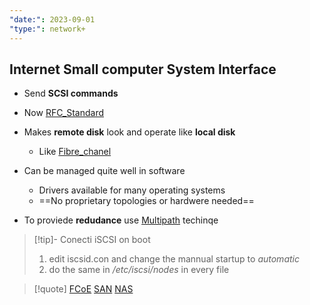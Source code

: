 ```yaml
---
"date:": 2023-09-01
"type:": network+
---
```

## Internet Small computer System Interface 

- Send **SCSI commands**
- Now [RFC_Standard](/RFC_Standard.md) 

- Makes **remote disk** look and operate like **local disk**
	- Like [Fibre_chanel](/Fibre_chanel.md) 
- Can be managed quite well in software 
	- Drivers available for many operating systems 
	- ==No proprietary topologies or hardwere needed==

- To proviede **redudance**  use [Multipath](/Multipath.md) techinqe

>[!tip]- Conecti iSCSI on boot
>1. edit iscsid.con and change the mannual startup to *automatic*
>2. do the same in */etc/iscsi/nodes*  in every file

>[!quote] [FCoE](/FCoE.md) [SAN](/obisdian_ntoes/notes_obsidian/ZPythonref/DjangoFramework/Network+/Data/SAN.md) [NAS](/obisdian_ntoes/notes_obsidian/ZPythonref/DjangoFramework/Network+/Data/NAS.md)